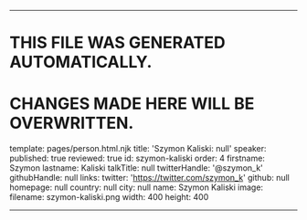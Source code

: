 ----

# THIS FILE WAS GENERATED AUTOMATICALLY.
# CHANGES MADE HERE WILL BE OVERWRITTEN.

template: pages/person.html.njk
title: 'Szymon Kaliski: null'
speaker:
  published: true
  reviewed: true
  id: szymon-kaliski
  order: 4
  firstname: Szymon
  lastname: Kaliski
  talkTitle: null
  twitterHandle: '@szymon_k'
  githubHandle: null
  links:
    twitter: 'https://twitter.com/szymon_k'
    github: null
    homepage: null
  country: null
  city: null
  name: Szymon Kaliski
  image:
    filename: szymon-kaliski.png
    width: 400
    height: 400

----

 